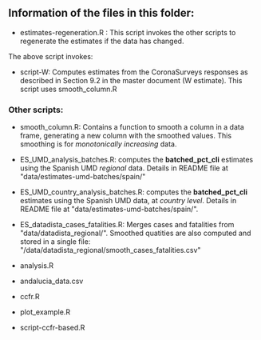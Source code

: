 ## Information of the files in this folder:

- estimates-regeneration.R : This script invokes the other scripts to regenerate the estimates if the data has changed.

The above script invokes:

- script-W: Computes estimates from the CoronaSurveys responses as described in Section 9.2 in the master document (W estimate). This script uses smooth_column.R

### Other scripts:

- smooth_column.R: Contains a function to smooth a column in a data frame, generating a new column with the smoothed values. This smoothing is for *monotonically increasing* data.

- ES_UMD_analysis_batches.R: computes the **batched_pct_cli** estimates using the Spanish UMD *regional* data. Details in README file at "data/estimates-umd-batches/spain/" 

- ES_UMD_country_analysis_batches.R: computes the **batched_pct_cli** estimates using the Spanish UMD data, at *country level*. Details in README file at "data/estimates-umd-batches/spain/".

- ES_datadista_cases_fatalities.R: Merges cases and fatalities from "data/datadista_regional/". Smoothed quatities are also computed and stored in a single file: "/data/datadista_regional/smooth_cases_fatalities.csv"

- analysis.R

- andalucia_data.csv

- ccfr.R

- plot_example.R

- script-ccfr-based.R 

